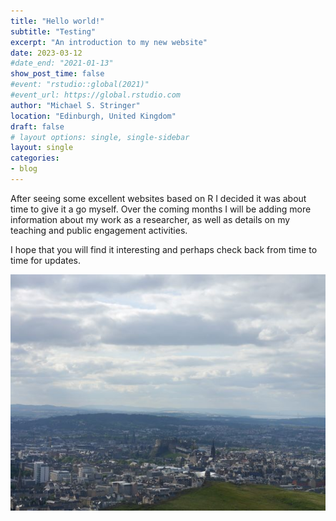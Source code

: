 ```yaml
---
title: "Hello world!"
subtitle: "Testing"
excerpt: "An introduction to my new website"
date: 2023-03-12
#date_end: "2021-01-13"
show_post_time: false
#event: "rstudio::global(2021)"
#event_url: https://global.rstudio.com
author: "Michael S. Stringer"
location: "Edinburgh, United Kingdom"
draft: false
# layout options: single, single-sidebar
layout: single
categories:
- blog
---
```


After seeing some excellent websites based on R I decided it was about time to give it a go myself. Over the coming months I will be adding more information about my work as a researcher, as well as details on my teaching and public engagement activities.

I hope that you will find it interesting and perhaps check back from time to time for updates.

![](featured.jpg)
